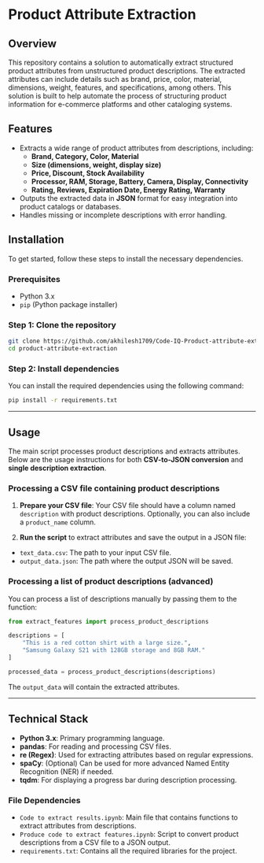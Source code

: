 # **Product Attribute Extraction**

## **Overview**

This repository contains a solution to automatically extract structured product attributes from unstructured product descriptions. The extracted attributes can include details such as brand, price, color, material, dimensions, weight, features, and specifications, among others. This solution is built to help automate the process of structuring product information for e-commerce platforms and other cataloging systems.

## **Features**
- Extracts a wide range of product attributes from descriptions, including:
  - **Brand, Category, Color, Material**
  - **Size (dimensions, weight, display size)**
  - **Price, Discount, Stock Availability**
  - **Processor, RAM, Storage, Battery, Camera, Display, Connectivity**
  - **Rating, Reviews, Expiration Date, Energy Rating, Warranty**
- Outputs the extracted data in **JSON** format for easy integration into product catalogs or databases.
- Handles missing or incomplete descriptions with error handling.

## **Installation**

To get started, follow these steps to install the necessary dependencies.

### **Prerequisites**
- Python 3.x
- `pip` (Python package installer)

### **Step 1: Clone the repository**
```bash
git clone https://github.com/akhilesh1709/Code-IQ-Product-attribute-extraction.git
cd product-attribute-extraction
```

### **Step 2: Install dependencies**
You can install the required dependencies using the following command:
```bash
pip install -r requirements.txt
```

---

## **Usage**

The main script processes product descriptions and extracts attributes. Below are the usage instructions for both **CSV-to-JSON conversion** and **single description extraction**.

### **Processing a CSV file containing product descriptions**

1. **Prepare your CSV file**:
   Your CSV file should have a column named `description` with product descriptions. Optionally, you can also include a `product_name` column.

2. **Run the script** to extract attributes and save the output in a JSON file:

- `text_data.csv`: The path to your input CSV file.
- `output_data.json`: The path where the output JSON will be saved.

### **Processing a list of product descriptions (advanced)**

You can process a list of descriptions manually by passing them to the function:

```python
from extract_features import process_product_descriptions

descriptions = [
    "This is a red cotton shirt with a large size.",
    "Samsung Galaxy S21 with 128GB storage and 8GB RAM."
]

processed_data = process_product_descriptions(descriptions)
```

The `output_data` will contain the extracted attributes.

---

## **Technical Stack**

- **Python 3.x**: Primary programming language.
- **pandas**: For reading and processing CSV files.
- **re (Regex)**: Used for extracting attributes based on regular expressions.
- **spaCy**: (Optional) Can be used for more advanced Named Entity Recognition (NER) if needed.
- **tqdm**: For displaying a progress bar during description processing.

### **File Dependencies**

- `Code to extract results.ipynb`: Main file that contains functions to extract attributes from descriptions.
- `Produce code to extract features.ipynb`: Script to convert product descriptions from a CSV file to a JSON output.
- `requirements.txt`: Contains all the required libraries for the project.
